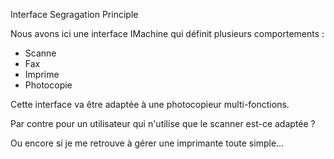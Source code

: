 Interface Segragation Principle

Nous avons ici une interface IMachine qui définit plusieurs comportements :
- Scanne
- Fax
- Imprime
- Photocopie

Cette interface va être adaptée à une photocopieur multi-fonctions.

Par contre pour un utilisateur qui n'utilise que le scanner est-ce adaptée ?

Ou encore si je me retrouve à gérer une imprimante toute simple...